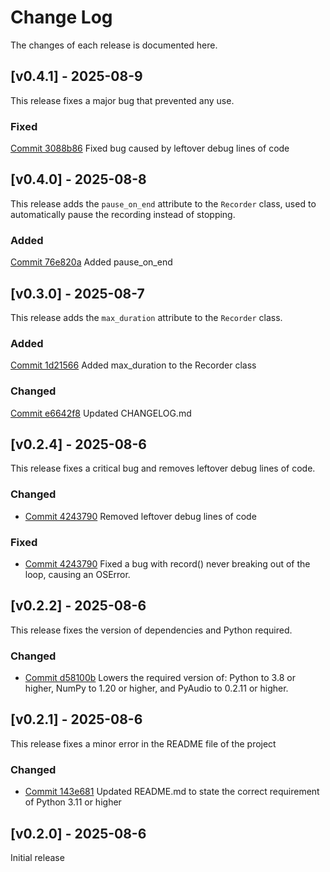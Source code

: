 
# Change Log
The changes of each release is documented here.

## [v0.4.1] - 2025-08-9
This release fixes a major bug that prevented any use.

### Fixed
[Commit 3088b86](https://github.com/bdarwish/speechcapture/commit/3088b86347cbe2f40c4ae10747603c5d8b55a786) Fixed bug caused by leftover debug lines of code

## [v0.4.0] - 2025-08-8
This release adds the `pause_on_end` attribute to the `Recorder` class, used to automatically pause the recording instead of stopping.

### Added
[Commit 76e820a](https://github.com/bdarwish/speechcapture/commit/76e820ad5b0e9ce4eb12a05edb2ba7fd8af56ab3) Added pause_on_end

## [v0.3.0] - 2025-08-7
This release adds the `max_duration` attribute to the `Recorder` class.

### Added
[Commit 1d21566](https://github.com/bdarwish/speechcapture/commit/1d2156659f97feae99891a3e6258ab7ba3444e8f) Added max_duration to the Recorder class

### Changed
[Commit e6642f8](https://github.com/bdarwish/speechcapture/commit/e6642f80e95f7048c284685f377492b212540f54) Updated CHANGELOG.md

## [v0.2.4] - 2025-08-6
This release fixes a critical bug and removes leftover debug lines of code. 

### Changed
- [Commit 4243790](https://github.com/bdarwish/speechcapture/commit/4243790d9b8d33609eb4f4304e022e08510e29e2) Removed leftover debug lines of code

### Fixed
- [Commit 4243790](https://github.com/bdarwish/speechcapture/commit/4243790d9b8d33609eb4f4304e022e08510e29e2) Fixed a bug with record() never breaking out of the loop, causing an OSError.

## [v0.2.2] - 2025-08-6
This release fixes the version of dependencies and Python required.

### Changed
- [Commit d58100b](https://github.com/bdarwish/speechcapture/commit/d58100b9c3526d75236c4b199ddb2c16ca4c4842) Lowers the required version of: Python to 3.8 or higher, NumPy to 1.20 or higher, and PyAudio to 0.2.11 or higher.

## [v0.2.1] - 2025-08-6
This release fixes a minor error in the README file of the project

### Changed
- [Commit 143e681](https://github.com/bdarwish/speechcapture/commit/143e681514be4e9a54ac8549fb40a72ddd9d3231) Updated README.md to state the correct requirement of Python 3.11 or higher
 
## [v0.2.0] - 2025-08-6
Initial release